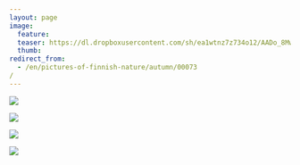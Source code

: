 ```yaml
---
layout: page
image:
  feature:
  teaser: https://dl.dropboxusercontent.com/sh/ea1wtnz7z734o12/AADo_8Mwqg4ZqfYAtNa0-Jt2a/luontokuvat/syksy/2/DS31201-245px.jpg
  thumb:
redirect_from:
  - /en/pictures-of-finnish-nature/autumn/00073/
---
```


[![](https://dl.dropboxusercontent.com/sh/ea1wtnz7z734o12/AAB1Cu559wd-zZHjXrMoFAwAa/luontokuvat/syksy/2/DS31198-800px.jpg)](https://dl.dropboxusercontent.com/sh/ea1wtnz7z734o12/AAAgV0TavB4nu6m2f_N8601fa/luontokuvat/syksy/2/DS31198.jpg)

[![](https://dl.dropboxusercontent.com/sh/ea1wtnz7z734o12/AADx2dVrp4RcK57-PbNBt6Cua/luontokuvat/syksy/2/DS31202-800px.jpg)](https://dl.dropboxusercontent.com/sh/ea1wtnz7z734o12/AADBjTBlFPJT_6MLSSD26ufda/luontokuvat/syksy/2/DS31202.jpg)

[![](https://dl.dropboxusercontent.com/sh/ea1wtnz7z734o12/AABcGr5g4f6A9tIxznnTeF02a/luontokuvat/syksy/2/DS31201-800px.jpg)](https://dl.dropboxusercontent.com/sh/ea1wtnz7z734o12/AAAOh3EHwN5lTeE5xOovisSua/luontokuvat/syksy/2/DS31201.jpg)

[![](https://dl.dropboxusercontent.com/sh/ea1wtnz7z734o12/AAALgtzeNkfgbUtDc-Ko6tjna/luontokuvat/syksy/2/DS31200-800px.jpg)](https://dl.dropboxusercontent.com/sh/ea1wtnz7z734o12/AACSVp3hZkhB96HMiCDhKcV-a/luontokuvat/syksy/2/DS31200.jpg)
